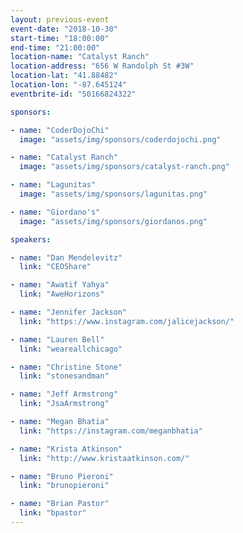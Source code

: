 ```yaml
---
layout: previous-event
event-date: "2018-10-30"
start-time: "18:00:00"
end-time: "21:00:00"
location-name: "Catalyst Ranch"
location-address: "656 W Randolph St #3W"
location-lat: "41.88482"
location-lon: "-87.645124"
eventbrite-id: "50166824322"

sponsors:

- name: "CoderDojoChi"
  image: "assets/img/sponsors/coderdojochi.png"

- name: "Catalyst Ranch"
  image: "assets/img/sponsors/catalyst-ranch.png"

- name: "Lagunitas"
  image: "assets/img/sponsors/lagunitas.png"

- name: "Giordano's"
  image: "assets/img/sponsors/giordanos.png"

speakers:

- name: "Dan Mendelevitz"
  link: "CEOShare"

- name: "Awatif Yahya"
  link: "AweHorizons"

- name: "Jennifer Jackson"
  link: "https://www.instagram.com/jalicejackson/"

- name: "Lauren Bell"
  link: "weareallchicago"

- name: "Christine Stone"
  link: "stonesandman"

- name: "Jeff Armstrong"
  link: "JsaArmstrong"

- name: "Megan Bhatia"
  link: "https://instagram.com/meganbhatia"

- name: "Krista Atkinson"
  link: "http://www.kristaatkinson.com/"

- name: "Bruno Pieroni"
  link: "brunopieroni"

- name: "Brian Pastor"
  link: "bpastor"
---
```

